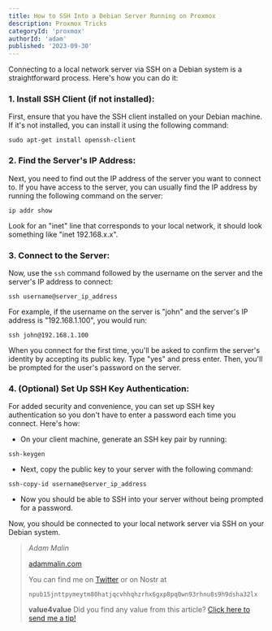 ```yaml
---
title: How to SSH Into a Debian Server Running on Proxmox
description: Proxmox Tricks
categoryId: 'proxmox'
authorId: 'adam'
published: '2023-09-30'
---
```


Connecting to a local network server via SSH on a Debian system is a straightforward process. Here's how you can do it:

### 1. **Install SSH Client (if not installed):**

   First, ensure that you have the SSH client installed on your Debian machine. If it's not installed, you can install it using the following command:

```
sudo apt-get install openssh-client
```

### 2. **Find the Server's IP Address:**

   Next, you need to find out the IP address of the server you want to connect to. If you have access to the server, you can usually find the IP address by running the following command on the server:

```
ip addr show
```

   Look for an "inet" line that corresponds to your local network, it should look something like "inet 192.168.x.x".

### 3. **Connect to the Server:**

   Now, use the `ssh` command followed by the username on the server and the server's IP address to connect:

```
ssh username@server_ip_address
```

   For example, if the username on the server is "john" and the server's IP address is "192.168.1.100", you would run:

```
ssh john@192.168.1.100
```

   When you connect for the first time, you'll be asked to confirm the server's identity by accepting its public key. Type "yes" and press enter. Then, you'll be prompted for the user's password on the server.

### 4. **(Optional) Set Up SSH Key Authentication:**

   For added security and convenience, you can set up SSH key authentication so you don't have to enter a password each time you connect. Here's how:

- On your client machine, generate an SSH key pair by running:

```
ssh-keygen
```

- Next, copy the public key to your server with the following command:

```
ssh-copy-id username@server_ip_address
```

- Now you should be able to SSH into your server without being prompted for a password.

Now, you should be connected to your local network server via SSH on your Debian system.

> *Adam Malin*
> 
> [adammalin.com](https://adammalin.com)
> 
> You can find me on [Twitter](https://twitter.com/thePR0M3TH3AN) or on Nostr at
> 
> `npub15jnttpymeytm80hatjqcvhhqhzrhx6gxp8pq0wn93rhnu8s9h9dsha32lx`
> 
> **value4value**
> Did you find any value from this article? [Click here to send me a tip!](https://adammalin.com/tip)
